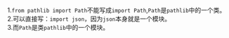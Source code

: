 1.`from pathlib import Path`不能写成`import Path`,`Path`是`pathlib`中的一个类。  
2.可以直接写：`import json`，因为`json`本身就是一个模块。  
3.而`Path`是类`pathlib`中的一个模块。
